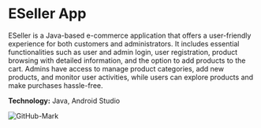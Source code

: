 # ESeller App

ESeller is a Java-based e-commerce application that offers a user-friendly experience for both customers and administrators. It includes essential
functionalities such as user and admin login, user registration, product browsing with detailed information, and the option to add products to the cart.
Admins have access to manage product categories, add new products, and monitor user activities, while users can explore products and make
purchases hassle-free.

**Technology:** Java, Android Studio

![GitHub-Mark](https://drive.google.com/uc?export=view&id=1agsGY3hGMVF30itNw2Z5TVWzUOlBDxSm)
